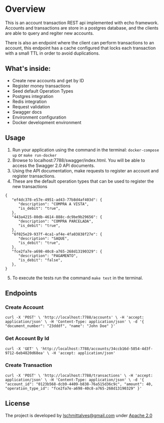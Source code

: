 # Overview
This is an account transaction REST api implemented with echo framework.
Accounts and transactions are store in a postgres database, and the clients are able to query and regiter new accounts.

There is also an endpoint where the client can perform transactions to an account, this endpoint has a
cache configured that locks each transaction with a small TTL in order to avoid duplications.


## What's inside:

- Create new accounts and get by ID
- Register money transactions
- Seed default Operation Types
- Postgres integration
- Redis integration
- Request validation
- Swagger docs
- Environment configuration
- Docker development environment

## Usage
1. Run your application using the command in the terminal:
    `docker-compose up` or `make run-docker` 
2. Browse to localhost:7788/swagger/index.html. You will be able to access the Swagger 2.0 API documents.
3. Using the API documentation, make requests to register an account and register transactions.
4. These are the default operation types that can be used to register the new transactions
```
{
   "ef4dc378-e57e-4951-ad43-77b8d4af403d": {
      "description": "COMPRA A VISTA",
      "is_debit": "true",
   },
   "443a4215-80db-4614-888c-dc9be9b29656": {
      "description": "COMPRA PARCELADA",
      "is_debit": "true",
   },
   "6f025e29-937f-4ca1-af4e-4fa03838f27e": {
      "description": "SAQUE",
      "is_debit": "true",
   },
   "fce2fa7e-a698-40c8-a765-268d13190329": {
      "description": "PAGAMENTO",
      "is_debit": "false",
   },
}
```
5. To execute the tests run the command  `make test` in the terminal.

## Endpoints

### Create Account
`curl -X 'POST' \ 'http://localhost:7788/accounts' \ -H 'accept: application/json' \ -H 'Content-Type: application/json' \ -d '{ "document_number": "23dddf", "name": "John Doe" }'`

### Get Account By Id
`curl -X 'GET' \ 'http://localhost:7788/accounts/34ccb16d-5854-4d3f-9712-6eb4820d68ea' \ -H 'accept: application/json'`

### Create Transaction

`curl -X 'POST' \ 'http://localhost:7788/transactions' \ -H 'accept: application/json' \ -H 'Content-Type: application/json' \ -d '{ "account_id": "0123b568-dcb9-4409-b838-76a515d36c9c", "amount": 40, "operation_type_id": "fce2fa7e-a698-40c8-a765-268d13190329" }'`

## License
The project is developed by [lschmittalves@gmail.com]() under [Apache 2.0](http://www.apache.org/licenses/LICENSE-2.0.html)